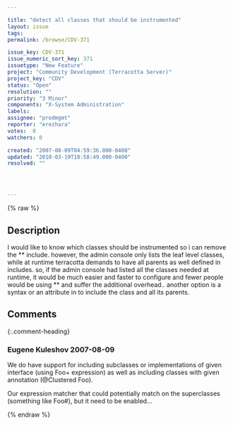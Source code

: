 ```yaml
---

title: "detect all classes that should be instrumented"
layout: issue
tags: 
permalink: /browse/CDV-371

issue_key: CDV-371
issue_numeric_sort_key: 371
issuetype: "New Feature"
project: "Community Development (Terracotta Server)"
project_key: "CDV"
status: "Open"
resolution: ""
priority: "3 Minor"
components: "X-System Administration"
labels: 
assignee: "prodmgmt"
reporter: "erezhara"
votes:  0
watchers: 0

created: "2007-08-09T04:59:36.000-0400"
updated: "2010-03-19T18:58:49.000-0400"
resolved: ""




---
```


{% raw %}

## Description

<div markdown="1" class="description">

I would like to know which classes should be instrumented so i can remove the \*\* include.
however, the admin console only lists the leaf level classes, while at runtime terracotta demands to have all parents as well defined in includes.
so, if the admin console had listed all the classes needed at runtime, it would be much easier and faster to configure and fewer people would be using \*\* and suffer the additional overhead..
another option is a syntax or an attribute in <include> to include the class and all its parents.

</div>

## Comments


{:.comment-heading}
### **Eugene Kuleshov** <span class="date">2007-08-09</span>

<div markdown="1" class="comment">

We do have support for including subclasses or implementations of given interface (using Foo+ expression) as well as including classes with given annotation (@Clustered Foo). 

Our expression matcher that could potentially match on the superclasses (something like Foo#), but it need to be enabled...

</div>



{% endraw %}
